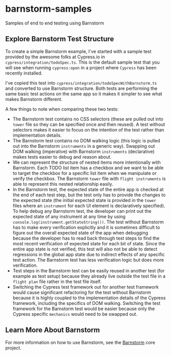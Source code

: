 # barnstorm-samples

Samples of end to end testing using Barnstorm

## Explore Barnstorm Test Structure

To create a simple Barnstorm example, I've started with a sample test provided by the awesome folks at Cypress.io in `cypress/integration/todoSpec.ts`.  This is the default sample test that you will see when running `cypress:open` in a project where `Cypress` has been recently installed.

I've copied this test into `cypress/integration/todoSpecWithBarnstorm.ts` and converted to use Barnstorm structure.  Both tests are performing the same basic test actions on the same app so it makes it simpler to see what makes Barnstorm different.

A few things to note when comparing these two tests:

* The Barnstorm test contains no CSS selectors (these are pulled out into `tower` file so they can be specified once and then reused).  A test without selectors makes it easier to focus on the intention of the test rather than implementation details.
* The Barnstorm test contains no DOM walking logic (this logic is pulled out into the Barnstorm `instruments` in a generic way).  Swapping out DOM walking (imperative) with Barnstorm `instruments` (declarative) makes tests easier to debug and reason about.
* We can represent the structure of nested items more intentionally with Barnstorm.  Each TODO list item has a checkbox and we want to be able to target the checkbox for a specific list item when we manipulate or verify the checkbox.  The Barnstorm `tower` file with `flight instruments` is able to represent this nested relationship easily.
* In the Barnstorm test, the expected state of the entire app is checked at the end of each test step, but the test only has to provide the changes to the expected state (the initial expected state is provided in the `tower` files where an `instrument` for each UI element is declaratively specified).  To help debug any Barnstorm test, the developer can print out the expected state of any instrument at any time by using `console.log(instrument.getStateString())`.  The test without Barnstorm has to make every verification explicitly and it is sometimes difficult to figure out the overall expected state of the app when debugging because the developer has to read back through test steps to find the most recent verification of expected state for each bit of state.  Since the entire app state is not verified, this test will also not be able to detect regressions in the global app state due to indirect effects of any specific test action.  The Barnstorm test has less verification logic but does more verification.
* Test steps in the Barnstorm test can be easily reused in another test (for example as test setup) because they already live outside the test file in a `flight plan` file rather in the test file itself.
* Switching the Cypress test framework out for another test framework would cause significant refactoring for the test without Barnstorm because it is highly coupled to the implementation details of the Cypress framework, including the specifics of DOM walking.  Switching the test framework for the Barnstorm test would be easier because only the Cypress specific `mechanics` would need to be swapped out.

## Learn More About Barnstorm

For more information on how to use Barnstorm, see the [Barnstorm](<https://github.com/kryter/barnstorm>) core project.
